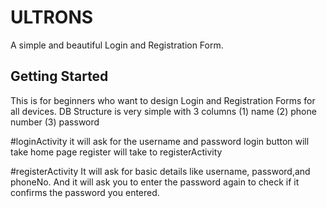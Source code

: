 # ULTRONS
A simple and beautiful Login and Registration Form.


## Getting Started
This is for beginners who want to design Login and Registration Forms for all devices.
DB Structure is very simple with 3 columns (1) name  (2) phone number  (3) password

#loginActivity
it will ask for the username and password 
login button will take home page
register will take to registerActivity

#registerActivity
It will ask for basic details like username, password,and phoneNo.
And it will ask you to enter the password again to check if it confirms the password you entered.



